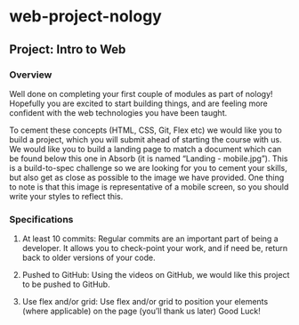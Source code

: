 # web-project-nology


## Project: Intro to Web


### Overview
Well done on completing your first couple of modules as part of nology! Hopefully you are
excited to start building things, and are feeling more confident with the web technologies you
have been taught.

To cement these concepts (HTML, CSS, Git, Flex etc) we would like you to build a project, which
you will submit ahead of starting the course with us. We would like you to build a landing page
to match a document which can be found below this one in Absorb (it is named “Landing -
mobile.jpg”). This is a build-to-spec challenge so we are looking for you to cement your skills,
but also get as close as possible to the image we have provided.
One thing to note is that this image is representative of a mobile screen, so you should write
your styles to reflect this.

### Specifications
1. At least 10 commits: Regular commits are an important part of being a developer. It
allows you to check-point your work, and if need be, return back to older versions of your
code.

2. Pushed to GitHub: Using the videos on GitHub, we would like this project to be pushed to
GitHub.

3. Use flex and/or grid: Use flex and/or grid to position your elements (where applicable)
on the page (you’ll thank us later)
Good Luck!